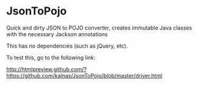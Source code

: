 # JsonToPojo
Quick and dirty JSON to POJO converter, creates immutable Java classes with the necessary Jackson annotations

This has no dependencies (such as jQuery, etc).

To test this, go to the following link:

http://htmlpreview.github.com/?https://github.com/kalnas/JsonToPojo/blob/master/driver.html
